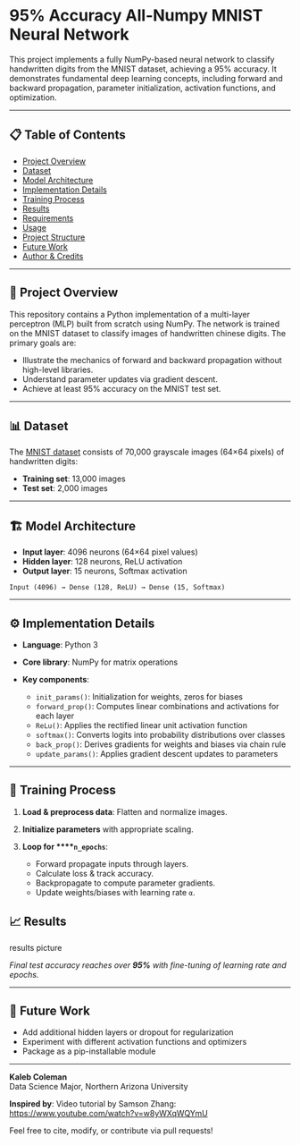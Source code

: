 # 95% Accuracy All-Numpy MNIST Neural Network

This project implements a fully NumPy-based neural network to classify handwritten digits from the MNIST dataset, achieving a 95% accuracy. It demonstrates fundamental deep learning concepts, including forward and backward propagation, parameter initialization, activation functions, and optimization.

---

## 📋 Table of Contents

* [Project Overview](#project-overview)
* [Dataset](#dataset)
* [Model Architecture](#model-architecture)
* [Implementation Details](#implementation-details)
* [Training Process](#training-process)
* [Results](#results)
* [Requirements](#requirements)
* [Usage](#usage)
* [Project Structure](#project-structure)
* [Future Work](#future-work)
* [Author & Credits](#author--credits)

---

## 📝 Project Overview

This repository contains a Python implementation of a multi-layer perceptron (MLP) built from scratch using NumPy. The network is trained on the MNIST dataset to classify images of handwritten chinese digits. The primary goals are:

* Illustrate the mechanics of forward and backward propagation without high-level libraries.
* Understand parameter updates via gradient descent.
* Achieve at least 95% accuracy on the MNIST test set.

---

## 📊 Dataset

The [MNIST dataset](https://www.kaggle.com/c/digit-recognizer/data) consists of 70,000 grayscale images (64×64 pixels) of handwritten digits:

* **Training set**: 13,000 images
* **Test set**: 2,000 images
---

## 🏗 Model Architecture

* **Input layer**: 4096 neurons (64×64 pixel values)
* **Hidden layer**: 128 neurons, ReLU activation
* **Output layer**: 15 neurons, Softmax activation

```
Input (4096) → Dense (128, ReLU) → Dense (15, Softmax)
```

---

## ⚙️ Implementation Details

* **Language**: Python 3
* **Core library**: NumPy for matrix operations
* **Key components**:

  * `init_params()`: Initialization for weights, zeros for biases
  * `forward_prop()`: Computes linear combinations and activations for each layer
  * `ReLu()`: Applies the rectified linear unit activation function
  * `softmax()`: Converts logits into probability distributions over classes
  * `back_prop()`: Derives gradients for weights and biases via chain rule
  * `update_params()`: Applies gradient descent updates to parameters

---

## 🚂 Training Process

1. **Load & preprocess data**: Flatten and normalize images.
2. **Initialize parameters** with appropriate scaling.
3. **Loop for \*\*\*\*`n_epochs`**:

   * Forward propagate inputs through layers.
   * Calculate loss & track accuracy.
   * Backpropagate to compute parameter gradients.
   * Update weights/biases with learning rate `α`.

## 📈 Results

results picture

*Final test accuracy reaches over ****95%**** with fine-tuning of learning rate and epochs.*

---

## 🔭 Future Work

- Add additional hidden layers or dropout for regularization
- Experiment with different activation functions and optimizers
- Package as a pip-installable module

---

**Kaleb Coleman**  
Data Science Major, Northern Arizona University

**Inspired by**: Video tutorial by Samson Zhang: https://www.youtube.com/watch?v=w8yWXqWQYmU

Feel free to cite, modify, or contribute via pull requests!

```
